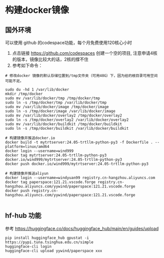# 构建docker镜像
## 国外环境
可以使用 github 的codespace功能，每个月免费使用120核心小时
1. 点击链接 https://github.com/codespaces 创建一个空的项目, 注意申请4核的版本，镜像比较大的话，2核的撑不住
2. 参考如下命令：
```
# 修改docker 镜像的默认存储位置到/tmp文件夹（可用40G）下，因为给的根目录可用空间可能不足。

sudo du -hd 1 /var/lib/docker
mkdir /tmp/docker
sudo mv /var/lib/docker/tmp /tmp/docker/tmp
sudo ln -s /tmp/docker/tmp /var/lib/docker/tmp
sudo mv /var/lib/docker/image /tmp/docker/image
sudo ln -s /tmp/docker/image /var/lib/docker/image
sudo mv /var/lib/docker/overlay2 /tmp/docker/overlay2
sudo ln -s /tmp/docker/overlay2 /var/lib/docker/overlay2
sudo mv /var/lib/docker/buildkit /tmp/docker/buildkit
sudo ln -s /tmp/docker/buildkit /var/lib/docker/buildkit

# 构建镜像并推送docker.io
docker build -t mytrtserver:24.05-trtllm-python-py3 -f Dockerfile . --platform=linux/amd64
docker login --username=wind999
docker tag mytrtserver:24.05-trtllm-python-py3 docker.io/wind999/mytrtserver:24.05-trtllm-python-py3
docker push docker.io/wind999/mytrtserver:24.05-trtllm-python-py3

# 构建镜像并推送aliyun
docker login --username=windyuan99 registry.cn-hangzhou.aliyuncs.com
docker tag paperspace:121.21.vscode.forge registry.cn-hangzhou.aliyuncs.com/yywind/paperspace:121.21.vscode.forge
docker push registry.cn-hangzhou.aliyuncs.com/yywind/paperspace:121.21.vscode.forge


```

## hf-hub 功能
参考 https://huggingface.co/docs/huggingface_hub/main/en/guides/upload
```
pip install huggingface_hub gpustat -i https://pypi.tuna.tsinghua.edu.cn/simple
huggingface-cli login
huggingface-cli upload yywind/paperspace xxx

```
